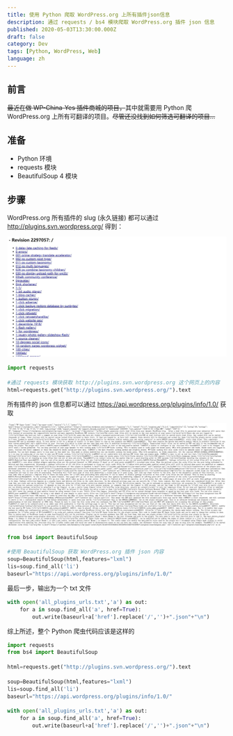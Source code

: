 ```yaml
---
title: 使用 Python 爬取 WordPress.org 上所有插件json信息
description: 通过 requests / bs4 模块爬取 WordPress.org 插件 json 信息
published: 2020-05-03T13:30:00.000Z
draft: false
category: Dev
tags: [Python, WordPress, Web]
language: zh
---
```


## 前言

~~最近在做 WP-China-Yes 插件商城的项目，~~其中就需要用 Python 爬 WordPress.org 上所有可翻译的项目。~~尽管还没找到如何筛选可翻译的项目...~~

## 准备

- Python 环境
- requests 模块
- BeautifulSoup 4 模块

## 步骤

WordPress.org 所有插件的 slug (永久链接) 都可以通过 http://plugins.svn.wordpress.org/ 得到：

![Python 爬虫第一步：获取所有插件 slug](python-get-wp-plugins-1.png)

```python
import requests

#通过 requests 模块获取 http://plugins.svn.wordpress.org 这个网页上的内容
html=requests.get("http://plugins.svn.wordpress.org/").text
```

所有插件的 json 信息都可以通过 https://api.wordpress.org/plugins/info/1.0/ 获取

![Python 爬虫第二步：获取 json 文件](python-get-wp-plugins-2.png)

```python
from bs4 import BeautifulSoup

#使用 BeautifulSoup 获取 WordPress.org 插件 json 内容
soup=BeautifulSoup(html,features="lxml")
lis=soup.find_all('li')
baseurl="https://api.wordpress.org/plugins/info/1.0/"
```

最后一步，输出为一个 txt 文件

```python
with open('all_plugins_urls.txt','a') as out:
    for a in soup.find_all('a', href=True):
        out.write(baseurl+a['href'].replace('/','')+".json"+"\n")
```

综上所述，整个 Python 爬虫代码应该是这样的

```python
import requests 
from bs4 import BeautifulSoup

html=requests.get("http://plugins.svn.wordpress.org/").text

soup=BeautifulSoup(html,features="lxml")
lis=soup.find_all('li')
baseurl="https://api.wordpress.org/plugins/info/1.0/"

with open('all_plugins_urls.txt','a') as out:
    for a in soup.find_all('a', href=True):
        out.write(baseurl+a['href'].replace('/','')+".json"+"\n")
```
